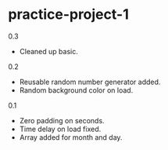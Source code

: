 # practice-project-1

0.3
- Cleaned up basic.

0.2
- Reusable random number generator added.
- Random background color on load.

0.1
- Zero padding on seconds.
- Time delay on load fixed.
- Array added for month and day.
